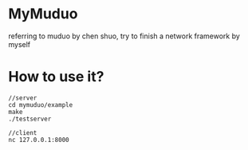 # MyMuduo
referring to muduo by chen shuo, try to finish a network framework by myself

# How to use it?
```
//server
cd mymuduo/example
make
./testserver
```

```
//client
nc 127.0.0.1:8000
```
